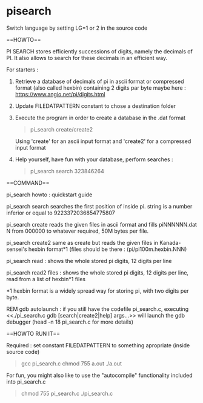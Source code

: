 # pisearch

Switch language by setting LG=1 or 2 in the source code

==HOWTO==

PI SEARCH stores efficiently successions of digits, namely the decimals of PI. It also allows to search for these decimals in an efficient way.

For starters :
1) Retrieve a database of decimals of pi in ascii format or compressed
   format (also called hexbin) containing 2 digits par byte
   maybe here : https://www.angio.net/pi/digits.html
2) Update FILEDATPATTERN constant to chose a destination folder
3) Execute the program in order to create a database in the .dat format
   > pi_search create/create2 <files>

   Using 'create' for an ascii input format and 'create2' for a compressed
   input format
4) Help yourself, have fun with your database, perform searches :
   > pi_search search 323846264

==COMMAND==

pi_search howto : quickstart guide

pi_search search <string>
  searches the first position of <string> inside pi. string is a number inferior or equal to 9223372036854775807

pi_search create <files>
  reads the given files in ascii format and fills piNNNNNN.dat N from 000000 to whatever required, 50M bytes per file.

pi_search create2 <files>
  same as create but reads the given files in Kanada-sensei's hexbin format*1 (files should be there : (pi/pi100m.hexbin.NNN)

pi_search read : shows the whole stored pi digits, 12 digits per line

pi_search read2 files : shows the whole stored pi digits, 12 digits per line, read from a list of hexbin*1 files

*1 hexbin format is a widely spread way for storing pi, with two digits per byte.

REM gdb autolaunch :
  if you still have the codefile pi_search.c, executing <<./pi_search.c gdb [search|create2|help] args...>> will launch the gdb debugger
  (head -n 18 pi_search.c for more details)

==HOWTO RUN IT==

Required : set constant FILEDATPATTERN to something apropriate (inside source code)

> gcc pi_search.c
> chmod 755 a.out
> ./a.out

For fun, you might also like to use the "autocompile" functionality included into pi_search.c

> chmod 755 pi_search.c
> ./pi_search.c
